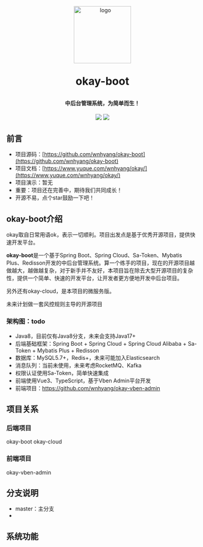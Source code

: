 <p align="center">
	<img alt="logo" src="https://jsd.cdn.zzko.cn/gh/wnhyang/picx-images-hosting@master/20240114/1705225534591.webp" width="150" height="150">
</p>
<h1 align="center" style="margin: 30px 0 30px; font-weight: bold;">okay-boot</h1>
<h4 align="center">中后台管理系统，为简单而生！</h4>
<p align="center">
	<a href="https://github.com/wnhyang/okay-boot/stargazers"><img src="https://img.shields.io/github/stars/wnhyang/okay-boot?style=flat-square&logo=GitHub"></a>
	<a href="https://github.com/wnhyang/okay-boot/blob/master/LICENSE"><img src="https://img.shields.io/github/license/wnhyang/okay-boot?style=flat-square"></a>
</p>

## 前言

+ 项目源码：[https://github.com/wnhyang/okay-boot](https://github.com/wnhyang/okay-boot)
+ 项目文档：[https://www.yuque.com/wnhyang/okay/](https://www.yuque.com/wnhyang/okay/)
+ 项目演示：暂无
+ 重要：项目还在完善中，期待我们共同成长！
+ 开源不易，点个star鼓励一下吧！

## okay-boot介绍

okay取自日常用语ok，表示一切顺利。项目出发点是基于优秀开源项目，提供快速开发平台。

**okay-boot**是一个基于Spring Boot、Spring Cloud、Sa-Token、Mybatis Plus、Redisson开发的中后台管理系统。算一个练手的项目，现在的开源项目越做越大，越做越复杂，对于新手并不友好，本项目旨在除去大型开源项目的复杂性，提供一个简单、快速的开发平台，让开发者更方便地开发中后台项目。

另外还有okay-cloud，是本项目的微服务版。

未来计划做一套风控规则主导的开源项目

### 架构图：todo

* Java8，目前仅有Java8分支，未来会支持Java17+
* 后端基础框架：Spring Boot + Spring Cloud + Spring Cloud Alibaba + Sa-Token + Mybatis Plus + Redisson
* 数据库：MySQL5.7+，Redis+，未来可能加入Elasticsearch
* 消息队列：当前未使用，未来考虑RocketMQ、Kafka
* 权限认证使用Sa-Token，简单快速集成
* 前端使用Vue3、TypeScript，基于Vben Admin平台开发
* 前端项目：https://github.com/wnhyang/okay-vben-admin

## 项目关系

### 后端项目

okay-boot okay-cloud 

### 前端项目

okay-vben-admin

## 分支说明

* master：主分支
* 

## 系统功能



